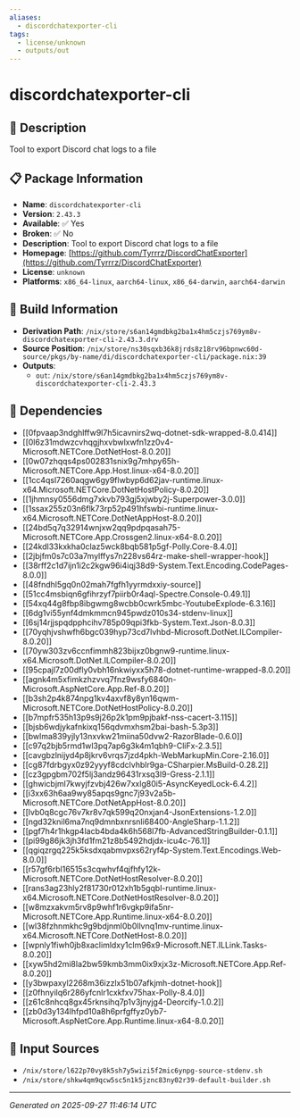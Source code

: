 ```yaml
---
aliases:
  - discordchatexporter-cli
tags:
  - license/unknown
  - outputs/out
---
```


# discordchatexporter-cli

## 📝 Description

Tool to export Discord chat logs to a file

## 📋 Package Information

- **Name**: `discordchatexporter-cli`
- **Version**: `2.43.3`
- **Available**: ✅ Yes
- **Broken**: ✅ No
- **Description**: Tool to export Discord chat logs to a file
- **Homepage**: [https://github.com/Tyrrrz/DiscordChatExporter](https://github.com/Tyrrrz/DiscordChatExporter)
- **License**: `unknown`
- **Platforms**: `x86_64-linux`, `aarch64-linux`, `x86_64-darwin`, `aarch64-darwin`

## 🔧 Build Information

- **Derivation Path**: `/nix/store/s6an14gmdbkg2ba1x4hm5czjs769ym8v-discordchatexporter-cli-2.43.3.drv`
- **Source Position**: `/nix/store/ns30sqxb36k8jrds8z18rv96bpnwc60d-source/pkgs/by-name/di/discordchatexporter-cli/package.nix:39`
- **Outputs**:
  - `out`:  `/nix/store/s6an14gmdbkg2ba1x4hm5czjs769ym8v-discordchatexporter-cli-2.43.3`

## 🔗 Dependencies

- [[0fpvaap3ndghlffw9l7h5icavnirs2wq-dotnet-sdk-wrapped-8.0.414]]
- [[0l6z31mdwzcvhqgjhxvbwlxwfn1zz0v4-Microsoft.NETCore.DotNetHost-8.0.20]]
- [[0w07zhqqs4ps002831snix9g7mhpy65h-Microsoft.NETCore.App.Host.linux-x64-8.0.20]]
- [[1cc4qsl7260aqgw6gy9flwbyp6d62jav-runtime.linux-x64.Microsoft.NETCore.DotNetHostPolicy-8.0.20]]
- [[1jhmnsy0556dmg7xkvb793gj5xjwby2j-Superpower-3.0.0]]
- [[1ssax255z03n6flk73rp52p491hfswbi-runtime.linux-x64.Microsoft.NETCore.DotNetAppHost-8.0.20]]
- [[24bd5q7q32914wnjxw2qq9pdpqasah75-Microsoft.NETCore.App.Crossgen2.linux-x64-8.0.20]]
- [[24kdl33kxkha0claz5wck8bqb581p5gf-Polly.Core-8.4.0]]
- [[2jbjfm0s7c03a7mylffys7n228vs64rz-make-shell-wrapper-hook]]
- [[38rff2c1d7ijn1i2c2kgw96i4iqj38d9-System.Text.Encoding.CodePages-8.0.0]]
- [[48fndhl5gq0n02mah7fgfh1yyrmdxxiy-source]]
- [[51cc4msbiqn6gfihrzyf7piirb0r4aql-Spectre.Console-0.49.1]]
- [[54xq44g8fbp8ibgwmg8wcbb0cwrk5mbc-YoutubeExplode-6.3.16]]
- [[6dg1vi55ynf4dmkmmcn945pwdz010s34-stdenv-linux]]
- [[6sj14rjjspqdpphcihv785p09qpi3fkb-System.Text.Json-8.0.3]]
- [[70yqhjvshwfh6bgc039hyp73cd7lvhbd-Microsoft.DotNet.ILCompiler-8.0.20]]
- [[70yw303zv6ccnfimmh823bijxz0bgnw9-runtime.linux-x64.Microsoft.DotNet.ILCompiler-8.0.20]]
- [[95cpajl7z00dfly0vbh16nkwiyxx5h78-dotnet-runtime-wrapped-8.0.20]]
- [[agnk4m5xfimkzhzvvq7fnz9wsfy6840n-Microsoft.AspNetCore.App.Ref-8.0.20]]
- [[b3sh2p4k874npg1kv4axvf8y8yn16qwm-Microsoft.NETCore.DotNetHostPolicy-8.0.20]]
- [[b7mpfr535h13p9s9j26p2k1pm9pjbakf-nss-cacert-3.115]]
- [[bjsb6wdjykafnkixq156qdvmxhsm2bai-bash-5.3p3]]
- [[bwlma839yjly13nxvkw21miina50dvw2-RazorBlade-0.6.0]]
- [[c97q2bjb5rmd1wl3pq7ap6g3k4m1qbh9-CliFx-2.3.5]]
- [[cavgbzlnijyd4p8jkrv6vrqs7jzd4pkh-WebMarkupMin.Core-2.16.0]]
- [[cg87fdrbgyx0z92yyyf8cdclvhblr9ga-CSharpier.MsBuild-0.28.2]]
- [[cz3gpgbm702f5lj3andz96431rxsq3l9-Gress-2.1.1]]
- [[ghwicbjml7kwyjfzvbj426w7xxlg80i5-AsyncKeyedLock-6.4.2]]
- [[i3xx63h6aa9wy85apqs9gnc7j93v2a5b-Microsoft.NETCore.DotNetAppHost-8.0.20]]
- [[lvb0q8cgc76v7kr8v7qk599q20nxjan4-JsonExtensions-1.2.0]]
- [[ngd32knil6ma7nq9dmnbxnrsnli68400-AngleSharp-1.1.2]]
- [[pgf7h4r1hkgp4lacb4bda4k6h568l7fb-AdvancedStringBuilder-0.1.1]]
- [[pi99g86jk3jh3fd1fm21z8b5492hdjdx-icu4c-76.1]]
- [[qgiqzrgq225k5ksdxqabmvpxs62ryf4p-System.Text.Encodings.Web-8.0.0]]
- [[r57gf6rbl16515s3cqwhvf4qjfhfy12k-Microsoft.NETCore.DotNetHostResolver-8.0.20]]
- [[rans3ag23hly2f81730r012xh1b5gqbl-runtime.linux-x64.Microsoft.NETCore.DotNetHostResolver-8.0.20]]
- [[w8mzxakvm5rv8p9whf1r6vgkp9ifa5nr-Microsoft.NETCore.App.Runtime.linux-x64-8.0.20]]
- [[wl38fzhnmkhc9g9bdjnml0b0llvnq1mv-runtime.linux-x64.Microsoft.NETCore.DotNetHost-8.0.20]]
- [[wpnly1fiwh0jb8xaclimldxy1clm96x9-Microsoft.NET.ILLink.Tasks-8.0.20]]
- [[xyw5hd2mi8la2bw59kmb3mm0ix9xjx3z-Microsoft.NETCore.App.Ref-8.0.20]]
- [[y3bwpaxyl2268m36izzlx51b07afkjmh-dotnet-hook]]
- [[z0fhnyilq6r286yfcnlr1cxkfxv75hax-Polly-8.4.0]]
- [[z61c8nhcq8gx45rknsihq7p1v3jnyjg4-Deorcify-1.0.2]]
- [[zb0d3y134lhfpd10a8h6prfgffyz0yb7-Microsoft.AspNetCore.App.Runtime.linux-x64-8.0.20]]

## 📁 Input Sources

- `/nix/store/l622p70vy8k5sh7y5wizi5f2mic6ynpg-source-stdenv.sh`
- `/nix/store/shkw4qm9qcw5sc5n1k5jznc83ny02r39-default-builder.sh`

---
*Generated on 2025-09-27 11:46:14 UTC*
